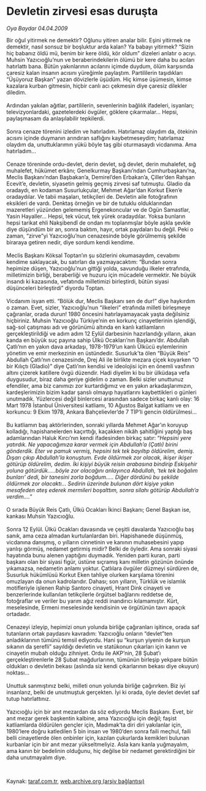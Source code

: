 # Devletin zirvesi esas duruşta

*Oya Baydar 04.04.2009*

<div class="taraf_structure_2col_1zq">
<div class="margen_n">



 <p>Bir oğul yitirmek ne demektir? Oğlunu yitiren analar bilir. Eşini yitirmek ne demektir, nasıl sonsuz bir boşluktur arda kalan? Ya babayı yitirmek? “Sizin hiç babanız öldü mü, benim bir kere öldü, kör oldum” dizeleri anlatır o acıyı. Muhsin Yazıcıoğlu’nun ve beraberindekilerin ölümü bir kere daha bu acıları hatırlattı bana. Bütün yakınlarının acılarını içimde duydum, ölüm karşısında çaresiz kalan insanın acısını yüreğimle paylaştım. Partililerin taşıdıkları “Üşüyoruz Başkan” yazan dövizlerle üşüdüm. Hiç kimse üşümesin, kimse kazalara kurban gitmesin, hiçbir canlı acı çekmesin diye çaresiz dilekler diledim. <br/><br/>Ardından yakılan ağıtlar, partililerin, sevenlerinin bağlılık ifadeleri, isyanları; televizyonlardaki, gazetelerdeki övgüler, göklere çıkarmalar... Hepsi, paylaşmasam da anlaşılabilir tepkilerdi. <br/><br/>Sonra cenaze törenini izledim ve hatırladım. Hatırlamaz olaydım da, ötekinin acısını içinde duymanın arındıran saflığını kaybetmeseydim; hatırlamaz olaydım da, unuttuklarımın yükü böyle taş gibi oturmasaydı vicdanıma. Ama hatırladım... <br/><br/>Cenaze töreninde ordu-devlet, derin devlet, sığ devlet, derin muhalefet, sığ muhalefet, hükümet erkânı; Genelkurmay Başkanı’ndan Cumhurbaşkanı’na, Meclis Başkanı’ndan Başbakan’a, Demirel’den Erbakan’a, Çiller’den Rahşan Ecevit’e, devletin, siyasetin gelmiş geçmiş zirvesi saf tutmuştu. Gladio da oradaydı, en kodaman Susurlukçular, Mehmet Ağar’dan Korkut Eken’e oradaydılar. Ve tabii maşaları, tetikçileri de. Devletin aile fotoğrafının eksikleri de vardı. Denktaş örneğin ve bir de tutuklu olduklarından mazeretleri yüzünden gelememiş Ergenekoncular ve de Ogün Samastlar, Yasin Hayaller... Hepsi, tek vücut, tek yürek oradaydılar. Yoksa bunların hepsi tarikat ehli Nakşibendî de ondan mı toplanmışlar böyle aşkla şevkle diye düşündüm bir an, sonra baktım, hayır, ortak paydaları bu değil. Peki o zaman, “zirve”yi Yazıcıoğlu’nun cenazesinde böyle görülmemiş şekilde biraraya getiren nedir, diye sordum kendi kendime. <br/><br/>Meclis Başkanı Köksal Toptan’ın şu sözlerini okumasaydım, cevabımı kendime saklayacak, bu satırları da yazmayacaktım: “Bundan sonra hepimize düşen, Yazıcıoğlu’nun gittiği yolda, savunduğu ilkeler etrafında, milletimizin birliği, beraberliği ve huzuru için mücadele vermektir. Ne büyük insandı ki kazasında, vefatında milletimizi birleştirdi, bütün siyasi düşünceleri birleştirdi” diyordu Toptan. <br/><br/>Vicdanım isyan etti. “Bölük dur, Meclis Başkanı sen de dur!” diye haykırdım o zaman. Evet, sizler, Yazıcıoğlu’nun “ilkeleri” etrafında milleti birleşmeye çağıranlar, orada durun! 1980 öncesini hatırlayamayacak yaşta değilsiniz hiçbiriniz. Muhsin Yazıcıoğlu Türkiye’nin en korkunç cinayetlerinin işlendiği, sağ-sol çatışması adı ve görünümü altında en kanlı katliamların gerçekleştirildiği ve adım adım 12 Eylül darbesinin hazırlandığı yılların, akan kanda en büyük suç payına sahip Ülkü Ocakları’nın Başkanı’dır. Abdullah Çatlı’nın en yakın dava arkadaşı, 1978-1979’un kanlı Ülkücü eylemlerinin yönetim ve emir merkezinin en üstündedir. Susurluk’ta ölen “Büyük Reis” Abdullah Çatlı’nın cenazesinde, Drej Ali ile birlikte mezara çiçek koyarken “O bir Kılıçtı (Gladio)” diye Çatlı’nın kendisi ve ideolojisi için en önemli vasfının altını çizerek katillere övgü düzendir. Hadi diyelim ki bu bir ülküdaşa vefa duygusudur, biraz daha geriye gidelim o zaman. Belki sizler unuttunuz efendiler, ama biz canımızı zor kurtardığımız ve en yakın arkadaşlarımızın, kardeşlerimizin bizim kadar şanslı olmayıp hayatlarını kaybettikleri o günleri unutmadık. Yüzlercesi değil binlercesi arasından sadece birkaç kanlı olay: 16 Mart 1978 İstanbul Üniversitesi katliamı, 10 Ağustos Balgat katliamı ve en korkuncu: 9 Ekim 1978, Ankara Bahçelievler’de 7 TİP’li gencin öldürülmesi... <br/><br/>Bu katliamın baş aktörlerinden, sonraki yıllarda Mehmet Ağar’ın koruyup kolladığı, hapishanelerden kaçırttığı, kaçakken nikâh şahitliğini yaptığı baş adamlarından Haluk Kırcı’nın kendi ifadesinden birkaç satır: “<i>Hepsini yere yatırdık. Ne yapacağımıza karar vermek için Abdullah’a (Çatlı) birini gönderdik. Eter ve pamuk vermiş, hepsini tek tek bayıltıp öldürelim, demiş. Dışarı çıkıp Abdullah’la konuştum. Evde öldürmek zor olacak, ikişer ikişer götürüp öldürelim, dedim. İki kişiyi büyük reisin arabasına bindirip Eskişehir yoluna götürdük.....böyle zor olacağını anlayınca Abdullah, ‘tek tek boğalım bunları’ dedi, bir tanesini zorla boğdum..... Diğer dördünü bu şekilde öldürmek zor olacaktı... Sedirin üzerinde bulunan dört kişiye yakın mesafeden ateş ederek mermileri boşalttım, sonra silahı götürüp Abdullah’a verdim....</i>”<i> </i><br/><br/>O sırada Büyük Reis Çatlı, Ülkü Ocakları İkinci Başkanı; Genel Başkan ise, kankası Muhsin Yazıcıoğlu. <br/><br/>Sonra 12 Eylül. Ülkü Ocakları davasında ve çeşitli davalarda Yazıcıoğlu baş sanık, ama ceza almadan kurtulanlardan biri. Hapishanede düşünmüş, vicdanına danışmış, o yılların cinnetinin ve kanının muhasebesini yapıp yanlışı görmüş, nedamet getirmiş midir? Belki de öyledir. Ama sonraki siyasi hayatında bunu alenen yaptığını duymadık. Yeniden parti kuran, parti başkanı olan bir siyasi figür, üstüne sıçramış kanı milletin gözünün önünde yıkamazsa, nedametin anlamı yoktur. Çatlılara övgüler düzmeyi sürdüren de, Susurluk hükümlüsü Korkut Eken tahliye olurken karşılama törenini omuzlayan da onun kadrolarıdır. Dahası; son yılların, Türklük ve islamlık motifleriyle işlenen Rahip Santoro cinayeti, Hrant Dink cinayeti ve benzerlerinde kullanılan tetikçilerle örgütsel bağlarını reddetse de, fotoğraflar ve veriler bu yarım ağız reddi inandırıcı kılamamıştır. Kürt, meselesinde, Ermeni meselesinde kendisinin ve örgütünün tavrı apaçık ortadadır. <br/><br/>Cenazeyi izleyip, hepimizi onun yolunda birliğe çağıranları işitince, orada saf tutanların ortak paydasını kavradım: Yazıcıoğlu onların “devlet”ten anladıklarının tümünü temsil ediyordu. Hani şu “kurşun yiyenin de kurşun sıkanın da şerefli” sayıldığı devletin ve statükonun çıkarları için kanın ve cinayetin mubah olduğu zihniyet. Ordu ile AKP’nin, 28 Şubat’ı gerçekleştirenlerle 28 Şubat mağdurlarının, tümünün birleşip yekpare bütün oldukları o devletin bekası (aslında siz kendi çıkarlarının bekası diye okuyun) noktası... <br/><br/>Unuttuk sanmıştınız belki, milleti onun yolunda birliğe çağırırken. Biz iyi insanlarız, belki de unutmuştuk gerçekten. İyi ki orada, öyle devlet devlet saf tutup hatırlattınız. <br/><br/>Yazıcıoğlu için bir anıt mezardan da söz ediyordu Meclis Başkanı. Evet, bir anıt mezar gerek başkentin kalbine, ama Yazıcıoğlu için değil; faşist katliamlarda öldürülen gençler için, Madımak’ta diri diri yakılanlar için, 1980’lere doğru katledilen 5 bin insan ve 1980’den sonra faili meçhul, faili belli cinayetlerde ölen onbinler için, kazılan çukurlarda kemikleri bulunan kurbanlar için bir anıt mezar yükseltmeliyiz. Asla kanı kanla yuğmayalım, ama kanın bir bedelinin olduğunu, hiç değilse bir nedamet gerektirdiğini bir daha unutmayalım diye.</p>

<br/>


<div id="taraf_not">
</div>

</div>


</div>

Kaynak: [taraf.com.tr](http://www.taraf.com.tr:80/makale/4855.htm), [web.archive.org (arşiv bağlantısı)](http://web.archive.org/web/20090418012645/http://www.taraf.com.tr:80/makale/4855.htm)
